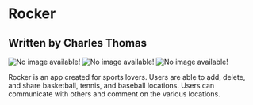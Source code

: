 # Rocker
## Written by Charles Thomas

![No image available!](https://img.icons8.com/doodle/48/000000/basketball--v1.png "This is a sample image.")
![No image available!](https://img.icons8.com/dusk/64/000000/baseball.png "This is a sample image.")
![No image available!](https://img.icons8.com/dusk/64/000000/tennis.png "This is a sample image.")

Rocker is an app created for sports lovers. Users are able to add, delete, and share
basketball, tennis, and baseball locations. Users can communicate with others
and comment on the various locations.
